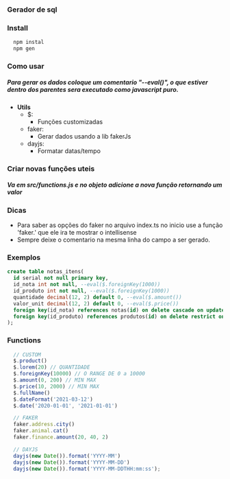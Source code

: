 ### Gerador de sql

### Install
```bash
  npm instal
  npm gen
```

### Como usar
##### Para gerar os dados coloque um comentario "--eval()", o que estiver dentro dos parentes sera executado como javascript puro.

- **Utils**
  - $:
    - Funções customizadas
  - faker:
    - Gerar dados usando a lib fakerJs
  - dayjs:
    - Formatar datas/tempo

### Criar novas funções uteis
##### Va em src/functions.js e no objeto adicione a nova função retornando um valor

### Dicas
  - Para saber as opções do faker no arquivo index.ts no inicio use a função 'faker.' que ele ira te mostrar o intellisense
  - Sempre deixe o comentario na mesma linha do campo a ser gerado.

### Exemplos
```sql
create table notas_itens(
  id serial not null primary key,
  id_nota int not null, --eval($.foreignKey(1000))
  id_produto int not null, --eval($.foreignKey(1000))
  quantidade decimal(12, 2) default 0, --eval($.amount())
  valor_unit decimal(12, 2) default 0, --eval($.price())
  foreign key(id_nota) references notas(id) on delete cascade on update cascade,
  foreign key(id_produto) references produtos(id) on delete restrict on update cascade
);
```

### Functions
```js
  // CUSTOM
  $.product()
  $.lorem(20) // QUANTIDADE
  $.foreignKey(10000) // O RANGE DE 0 a 10000
  $.amount(0, 200) // MIN MAX
  $.price(10, 2000) // MIN MAX
  $.fullName()
  $.dateFormat('2021-03-12')
  $.date('2020-01-01', '2021-01-01')

  // FAKER
  faker.address.city()
  faker.animal.cat()
  faker.finance.amount(20, 40, 2)

  // DAYJS
  dayjs(new Date()).format('YYYY-MM')
  dayjs(new Date()).format('YYYY-MM-DD')
  dayjs(new Date()).format('YYYY-MM-DDTHH:mm:ss');
``` 